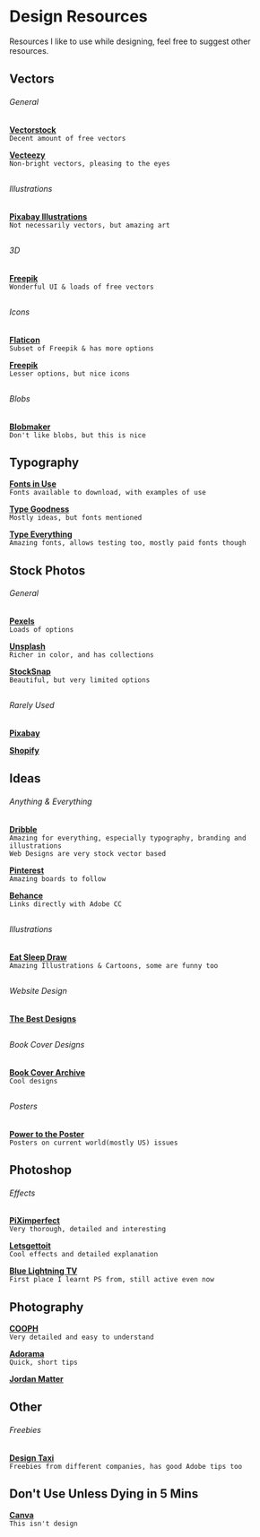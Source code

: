 # Design Resources
Resources I like to use while designing, feel free to suggest other resources.

## Vectors
###### General
[**Vectorstock**](https://www.vectorstock.com)   
`Decent amount of free vectors`

[**Vecteezy**](https://www.vecteezy.com)  
`Non-bright vectors, pleasing to the eyes` 
##  

###### Illustrations
[**Pixabay Illustrations**](https://pixabay.com/illustrations/)    
`Not necessarily vectors, but amazing art`
##

###### 3D
[**Freepik**](https://www.freepik.com)   
`Wonderful UI & loads of free vectors`
##  

###### Icons   
[**Flaticon**](https://www.flaticon.com)  
`Subset of Freepik & has more options`  

[**Freepik**](https://www.freepik.com)   
`Lesser options, but nice icons`
## 

###### Blobs
[**Blobmaker**](https://www.blobmaker.app)  
`Don't like blobs, but this is nice`
##

## Typography
[**Fonts in Use**](https://fontsinuse.com)   
`Fonts available to download, with examples of use`

[**Type Goodness**](http://typegoodness.com)   
`Mostly ideas, but fonts mentioned`

[**Type Everything**](http://typeverything.com)    
`Amazing fonts, allows testing too, mostly paid fonts though`
##

## Stock Photos
###### General
[**Pexels**](https://www.pexels.com)   
`Loads of options`

[**Unsplash**](https://unsplash.com)    
`Richer in color, and has collections`

[**StockSnap**](https://stocksnap.io)    
`Beautiful, but very limited options`
##

###### Rarely Used
[**Pixabay**](https://pixabay.com/)   

[**Shopify**](https://burst.shopify.com)   
##

## Ideas
###### Anything & Everything

[**Dribble**](https://dribbble.com/)   
`Amazing for everything, especially typography, branding and illustrations`   
`Web Designs are very stock vector based`

[**Pinterest**](https://www.pinterest.com)   
`Amazing boards to follow`

[**Behance**](https://www.behance.net)    
`Links directly with Adobe CC`
##

###### Illustrations
[**Eat Sleep Draw**](https://eatsleepdraw.com)     
`Amazing Illustrations & Cartoons, some are funny too`
##

###### Website Design
[**The Best Designs**](https://www.thebestdesigns.com/designs/)
##

###### Book Cover Designs  
[**Book Cover Archive**](http://bookcoverarchive.com)   
`Cool designs`
##

###### Posters
[**Power to the Poster**](https://powertotheposter.com)   
`Posters on current world(mostly US) issues`
##

## Photoshop
###### Effects 
[**PiXimperfect**](https://www.youtube.com/channel/UCMrvLMUITAImCHMOhX88PYQ)  
`Very thorough, detailed and interesting`

[**Letsgettoit**](https://www.youtube.com/user/LetsGetToitNow/videos)    
`Cool effects and detailed explanation`

[**Blue Lightning TV**](https://www.youtube.com/user/bluelightningtv)   
`First place I learnt PS from, still active even now`
##

## Photography
[**COOPH**](https://www.youtube.com/user/TheCooph)    
`Very detailed and easy to understand`

[**Adorama**](https://www.youtube.com/user/adoramaTV)      
`Quick, short tips`

[**Jordan Matter**](https://www.youtube.com/user/jordanmatter)   
##

## Other
###### Freebies
[**Design Taxi**](https://designtaxi.com/category/Freebies)     
`Freebies from different companies, has good Adobe tips too`
##

## Don't Use Unless Dying in 5 Mins
[**Canva**](https://www.canva.com)   
`This isn't design`
##  
